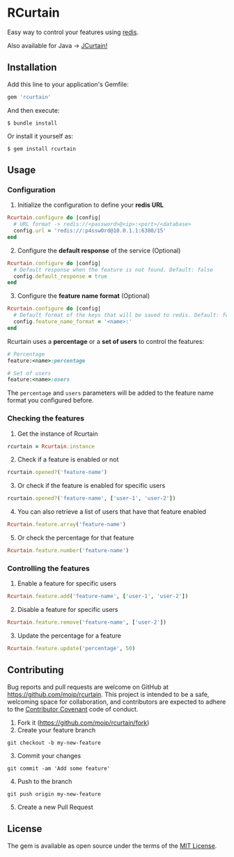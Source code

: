 # RCurtain

Easy way to control your features using [redis](http://redis.io/).

Also available for Java -> [JCurtain!](https://github.com/moip/jcurtain)

## Installation

Add this line to your application's Gemfile:

```ruby
gem 'rcurtain'
```

And then execute:

    $ bundle install

Or install it yourself as:

    $ gem install rcurtain

## Usage

### Configuration

1. Initialize the configuration to define your **redis URL**

```ruby
Rcurtain.configure do |config|
  # URL format -> redis://<password>@<ip>:<port>/<database>
  config.url = 'redis://:p4ssw0rd@10.0.1.1:6380/15'
end
```

2. Configure the **default response** of the service (Optional)

```ruby
Rcurtain.configure do |config|
  # Default response when the feature is not found. Default: false
  config.default_response = true
end
```

3. Configure the **feature name format** (Optional)

```ruby
Rcurtain.configure do |config|
  # Default format of the keys that will be saved to redis. Default: feature:<name>:
  config.feature_name_format = '<name>:'
end
```

Rcurtain uses a **percentage** or a **set of users** to control the features:
```ruby
# Percentage
feature:<name>:percentage

# Set of users
feature:<name>:users
```

The `percentage` and `users` parameters will be added to the feature name format you configured before.

### Checking the features

1. Get the instance of Rcurtain
```ruby
rcurtain = Rcurtain.instance
```

2. Check if a feature is enabled or not
```ruby
rcurtain.opened?('feature-name')
```

3. Or check if the feature is enabled for specific users
```ruby
rcurtain.opened?('feature-name', ['user-1', 'user-2'])
```

4. You can also retrieve a list of users that have that feature enabled
```ruby
Rcurtain.feature.array('feature-name')
```

5. Or check the percentage for that feature
```ruby
Rcurtain.feature.number('feature-name')
```

### Controlling the features

1. Enable a feature for specific users
```ruby
Rcurtain.feature.add('feature-name', ['user-1', 'user-2'])
```

2. Disable a feature for specific users
```ruby
Rcurtain.feature.remove('feature-name', ['user-2'])
```

3. Update the percentage for a feature
```ruby
Rcurtain.feature.update('percentage', 50)
```

## Contributing

Bug reports and pull requests are welcome on GitHub at https://github.com/moip/rcurtain. This project is intended to be a safe, welcoming space for collaboration, and contributors are expected to adhere to the [Contributor Covenant](http://contributor-covenant.org) code of conduct.

1. Fork it (https://github.com/moip/rcurtain/fork)
2. Create your feature branch

```
git checkout -b my-new-feature
```

3. Commit your changes

```
git commit -am 'Add some feature'
```

4. Push to the branch

```
git push origin my-new-feature
```

5. Create a new Pull Request

## License

The gem is available as open source under the terms of the [MIT License](http://opensource.org/licenses/MIT).
